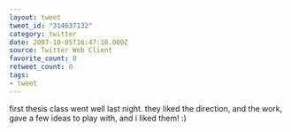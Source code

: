 ```yaml
---
layout: tweet
tweet_id: "314637132"
category: twitter
date: 2007-10-05T16:47:18.000Z
source: Twitter Web Client
favorite_count: 0
retweet_count: 0
tags:
- tweet
---
```


first thesis class went well last night. they liked the direction, and the work, gave a few ideas to play with, and i liked them! :)
